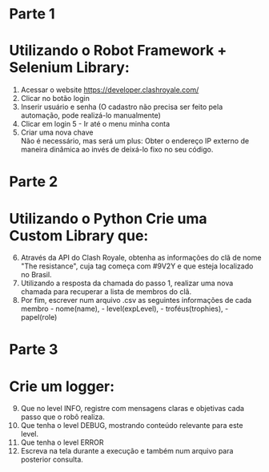 # Parte 1

# Utilizando o Robot Framework + Selenium Library: 
1. Acessar o website https://developer.clashroyale.com/  
2. Clicar no botão login  
3. Inserir usuário e senha (O cadastro não precisa ser feito pela automação, pode realizá-lo manualmente)  
4. Clicar em login 5 - Ir até o menu minha conta  
5. Criar uma nova chave  
Não é necessário, mas será um plus: Obter o endereço IP externo de maneira dinâmica ao invés de deixá-lo fixo no seu código.  


# Parte 2 

# Utilizando o Python Crie uma Custom Library que:  
6. Através da API do Clash Royale, obtenha as informações do clã de nome "The resistance", cuja tag começa com #9V2Y e que esteja localizado no Brasil.  
7. Utilizando a resposta da chamada do passo 1, realizar uma nova chamada para recuperar a lista de membros do clã.  
8. Por fim, escrever num arquivo .csv as seguintes informações de cada membro - nome(name), - level(expLevel), - troféus(trophies), - papel(role)

 
# Parte 3 

# Crie um logger: 
9. Que no level INFO, registre com mensagens claras e objetivas cada passo que o robô realiza. 
10. Que tenha o level DEBUG, mostrando conteúdo relevante para este level. 
11. Que tenha o level ERROR 
12. Escreva na tela durante a execução e também num arquivo para posterior consulta. 